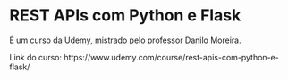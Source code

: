 <h1> REST APIs com Python e Flask </h1> 
<p> É um curso da Udemy, mistrado pelo professor <a href="https://www.linkedin.com/in/odanilomoreira/"  style="text-decoration: none;"> Danilo Moreira. </a> </p>
<p> Link do curso: https://www.udemy.com/course/rest-apis-com-python-e-flask/ </p>
